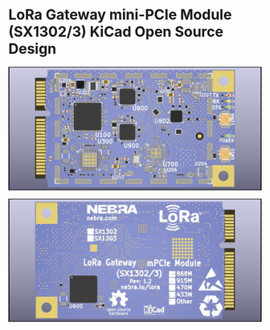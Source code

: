 # LoRa Gateway mini-PCIe Module (SX1302/3) KiCad Open Source Design

![LoRa_PCIe_GW_asm_top](Outputs/Assembly/LoRa_PCIe_GW-SPI_868M_GNSS_NON_TEMP/LoRa_PCIe_GW_asm_top.jpg)

![LoRa_PCIe_GW_asm_bottom](Outputs/Assembly/LoRa_PCIe_GW-SPI_868M_GNSS_NON_TEMP/LoRa_PCIe_GW_asm_bottom.jpg)
